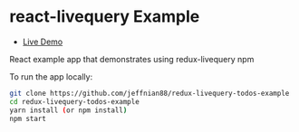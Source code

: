 # react-livequery Example

* [Live Demo](https://twstorepos.firebaseapp.com)

React example app that demonstrates using redux-livequery npm

To run the app locally:

```bash
git clone https://github.com/jeffnian88/redux-livequery-todos-example
cd redux-livequery-todos-example
yarn install (or npm install)
npm start
```
